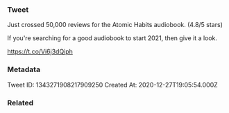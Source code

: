 ### Tweet
Just crossed 50,000 reviews for the Atomic Habits audiobook. (4.8/5 stars)

If you're searching for a good audiobook to start 2021, then give it a look.

https://t.co/Vi6j3dQiph

### Metadata
Tweet ID: 1343271908217909250
Created At: 2020-12-27T19:05:54.000Z

### Related

